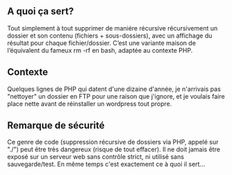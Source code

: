 ## A quoi ça sert?

Tout simplement à tout supprimer de maniére récursive récursivement un dossier et son contenu (fichiers + sous-dossiers), avec un affichage du résultat pour chaque fichier/dossier. C’est une variante maison de l’équivalent du fameux rm -rf en bash, adaptée au contexte PHP.

## Contexte

Quelques lignes de PHP qui datent d'une dizaine d'année, je n'arrivais pas "nettoyer" un dossier en FTP pour une raison que j'ignore, et je voulais faire place nette avant de réinstaller un wordpress tout propre.

## Remarque de sécurité

Ce genre de code (suppression récursive de dossiers via PHP, appelé sur "./") peut être très dangereux (risque de tout effacer).
Il ne doit jamais être exposé sur un serveur web sans contrôle strict, ni utilisé sans sauvegarde/test. En même temps c'est exactement ce à quoi il sert...
